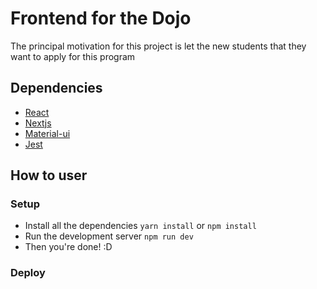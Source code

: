 # Frontend for the Dojo

The principal motivation for this project is let the new students that they want to apply for this program

## Dependencies

* [React](https://github.com/facebook/react)
* [Nextjs](https://github.com/zeit/next.js)
* [Material-ui](https://github.com/callemall/material-ui/tree/v1-alpha)
* [Jest](https://facebook.github.io/jest/)

## How to user

### Setup

* Install all the dependencies `yarn install` or `npm install`
* Run the development server `npm run dev`
* Then you're done! :D

### Deploy